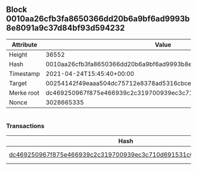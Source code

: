 ## Block 0010aa26cfb3fa8650366dd20b6a9bf6ad9993b8e8091a9c37d84bf93d594232

Attribute | Value
--- | ---
Height | 36552
Hash | 0010aa26cfb3fa8650366dd20b6a9bf6ad9993b8e8091a9c37d84bf93d594232
Timestamp | 2021-04-24T15:45:40+00:00
Target | 00254142f49eaaa504dc75712e8378ad5316cbcead634704b3734b6271167cc4
Merke root | dc469250967f875e466939c2c319700939ec3c710d691531c061b29da71f27fb
Nonce | 3028665335

```

```

### Transactions

Hash | Amount
--- | ---
[dc469250967f875e466939c2c319700939ec3c710d691531c061b29da71f27fb](dc469250967f875e466939c2c319700939ec3c710d691531c061b29da71f27fb.md) | 10.00000000 SKEPTI 
